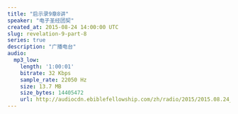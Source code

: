 ```yaml
---
title: "启示录9章8讲"
speaker: "电子圣经团契"
created_at: 2015-08-24 14:00:00 UTC
slug: revelation-9-part-8
series: true
description: "广播电台"
audio:
  mp3_low:
    length: '1:00:01'
    bitrate: 32 Kbps
    sample_rate: 22050 Hz
    size: 13.7 MB
    size_bytes: 14405472
    url: http://audiocdn.ebiblefellowship.com/zh/radio/2015/2015.08.24_EBF_-_Revelation_9_Part_8.mp3
---
```

